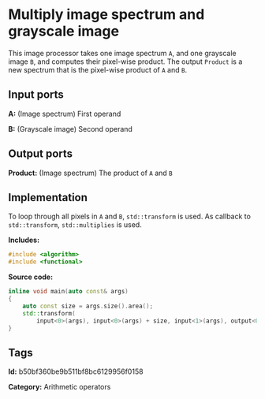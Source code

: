 # Multiply image spectrum and grayscale image

This image processor takes one image spectrum `A`, and one grayscale image `B`, and computes their pixel-wise product. The output `Product` is a new spectrum that is the pixel-wise product of `A` and `B`.

## Input ports

__A:__ (Image spectrum) First operand

__B:__ (Grayscale image) Second operand

## Output ports

__Product:__ (Image spectrum) The product of `A` and `B`

## Implementation

To loop through all pixels in `A` and `B`, `std::transform` is used. As callback to `std::transform`, `std::multiplies` is used.

__Includes:__ 

```c++
#include <algorithm>
#include <functional>
```

__Source code:__ 

```c++
inline void main(auto const& args)
{
	auto const size = args.size().area();
	std::transform(
	    input<0>(args), input<0>(args) + size, input<1>(args), output<0>(args), std::multiplies{});
}
```

## Tags

__Id:__ b50bf360be9b511bf8bc6129956f0158

__Category:__ Arithmetic operators